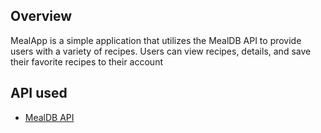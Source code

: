 ## Overview
MealApp is a simple application that utilizes the MealDB API to provide users with a variety of recipes. Users can view recipes, details, and save their favorite recipes to their account

## API used
- [MealDB API](https://www.themealdb.com/api.php)
